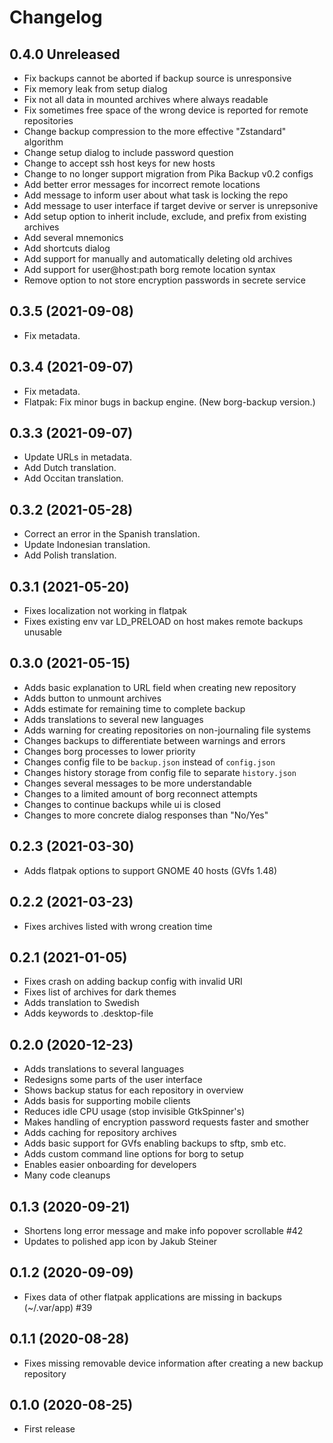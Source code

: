 # Changelog

## 0.4.0 Unreleased

- Fix backups cannot be aborted if backup source is unresponsive
- Fix memory leak from setup dialog
- Fix not all data in mounted archives where always readable
- Fix sometimes free space of the wrong device is reported for remote repositories
- Change backup compression to the more effective "Zstandard" algorithm
- Change setup dialog to include password question
- Change to accept ssh host keys for new hosts
- Change to no longer support migration from Pika Backup v0.2 configs
- Add better error messages for incorrect remote locations
- Add message to inform user about what task is locking the repo
- Add message to user interface if target devive or server is unrepsonive
- Add setup option to inherit include, exclude, and prefix from existing archives
- Add several mnemonics
- Add shortcuts dialog
- Add support for manually and automatically deleting old archives
- Add support for user@host:path borg remote location syntax
- Remove option to not store encryption passwords in secrete service

## 0.3.5 (2021-09-08)

- Fix metadata.

## 0.3.4 (2021-09-07)

- Fix metadata.
- Flatpak: Fix minor bugs in backup engine. (New borg-backup version.)

## 0.3.3 (2021-09-07)

- Update URLs in metadata.
- Add Dutch translation.
- Add Occitan translation.

## 0.3.2 (2021-05-28)

- Correct an error in the Spanish translation.
- Update Indonesian translation.
- Add Polish translation.

## 0.3.1 (2021-05-20)

- Fixes localization not working in flatpak
- Fixes existing env var LD_PRELOAD on host makes remote backups unusable

## 0.3.0 (2021-05-15)

- Adds basic explanation to URL field when creating new repository
- Adds button to unmount archives
- Adds estimate for remaining time to complete backup
- Adds translations to several new languages
- Adds warning for creating repositories on non-journaling file systems
- Changes backups to differentiate between warnings and errors
- Changes borg processes to lower priority
- Changes config file to be `backup.json` instead of `config.json`
- Changes history storage from config file to separate `history.json`
- Changes several messages to be more understandable
- Changes to a limited amount of borg reconnect attempts
- Changes to continue backups while ui is closed
- Changes to more concrete dialog responses than "No/Yes"

## 0.2.3 (2021-03-30)

- Adds flatpak options to support GNOME 40 hosts (GVfs 1.48)

## 0.2.2 (2021-03-23)

- Fixes archives listed with wrong creation time

## 0.2.1 (2021-01-05)

- Fixes crash on adding backup config with invalid URI
- Fixes list of archives for dark themes
- Adds translation to Swedish
- Adds keywords to .desktop-file

## 0.2.0 (2020-12-23)

- Adds translations to several languages
- Redesigns some parts of the user interface
- Shows backup status for each repository in overview
- Adds basis for supporting mobile clients
- Reduces idle CPU usage (stop invisible GtkSpinner's)
- Makes handling of encryption password requests faster and smother
- Adds caching for repository archives
- Adds basic support for GVfs enabling backups to sftp, smb etc.
- Adds custom command line options for borg to setup
- Enables easier onboarding for developers
- Many code cleanups

## 0.1.3 (2020-09-21)

- Shortens long error message and make info popover scrollable #42
- Updates to polished app icon by Jakub Steiner

## 0.1.2 (2020-09-09)

- Fixes data of other flatpak applications are missing in backups (~/.var/app) #39

## 0.1.1 (2020-08-28)

- Fixes missing removable device information after creating a new backup repository

## 0.1.0 (2020-08-25)

- First release
